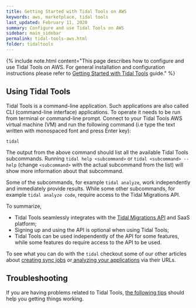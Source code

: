 ```yaml
---
title: Getting Started with Tidal Tools on AWS
keywords: aws, marketplace, tidal tools
last_updated: February 11, 2020
summary: Configure and use Tidal Tools on AWS
sidebar: main_sidebar
permalink: tidal-tools-aws.html
folder: tidaltools
---
```


{% include note.html content="This page describes how to configure and use Tidal Tools on AWS. For general installation and configuration instructions please refer to [Getting Started with Tidal Tools](tidal-tools.html) guide." %}

## Using Tidal Tools

Tidal Tools is a command-line application. Such applications are also called CLI (command-line interface) applications. To operate it needs to be run from terminal or command-line prompt. Connect to your Tidal Tools AWS virtual machine (VM) and run the following command (i.e type the text written with monospaced font and press Enter key):

```
tidal
```

The output from the above command should list all the available Tidal Tools subcommands. Running `tidal help <subcommand>` or `tidal <subcommand> --help` (change `<subcommand>` with the actual subcommand from the list) will show more information about that subcommand.

Some of the subcommands, for example `tidal analyze`, work independently and immediately provide results. While some other subcommands, for example `tidal analyze code`, require access to the Tidal Migrations API.

To summarize,

* Tidal Tools seamlessly integrates with the [Tidal Migrations API](tidal-tools.html#connecting-to-the-api) and SaaS platform;
* Signing up and using the API is optional when using Tidal Tools;
* Tidal Tools can be used independently of the API for some features, while some features do require access to the API to be used.

To see what you can do with the `tidal` checkout some of our other articles about [creating sync jobs](sync-servers.html) or[ analyzing your applications](analyze.html) via their URLs.

## Troubleshooting

If you are having problems related to Tidal Tools, [the following tips](troubleshooting.html) should help you getting things working.
